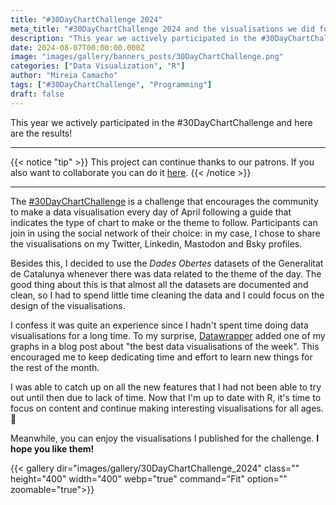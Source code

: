 ```yaml
---
title: "#30DayChartChallenge 2024"
meta_title: "#30DayChartChallenge 2024 and the visualisations we did for each challenge"
description: "This year we actively participated in the #30DayChartChallenge and here are the results!"
date: 2024-08-07T00:00:00.000Z
image: "images/gallery/banners_posts/30DayChartChallenge.png"
categories: ["Data Visualization", "R"]
author: "Mireia Camacho"
tags: ["#30DayChartChallenge", "Programming"]
draft: false
---
```


This year we actively participated in the #30DayChartChallenge and here are the results!

<hr>

{{< notice "tip" >}}
This project can continue thanks to our patrons. If you also want to collaborate you can do it [here](https://www.patreon.com/user/creators?u=136816989 "Mirai Data Patreon page").
{{< /notice >}}

<hr>

The [#30DayChartChallenge](https://github.com/30daychartchallenge/edition2024 "Github page with 2024 challenge guide") is a challenge that encourages the community to make a data visualisation every day of April following a guide that indicates the type of chart to make or the theme to follow. Participants can join in using the social network of their choice: in my case, I chose to share the visualisations on my Twitter, Linkedin, Mastodon and Bsky profiles.

Besides this, I decided to use the *Dades Obertes* datasets of the Generalitat de Catalunya whenever there was data related to the theme of the day. The good thing about this is that almost all the datasets are documented and clean, so I had to spend little time cleaning the data and I could focus on the design of the visualisations.

I confess it was quite an experience since I hadn't spent time doing data visualisations for a long time. To my surprise, [Datawrapper](https://blog.datawrapper.de/data-vis-dispatch-april-9-2024/ "Data Vis Dispatch Datawrapper") added one of my graphs in a blog post about "the best data visualisations of the week". This encouraged me to keep dedicating time and effort to learn new things for the rest of the month.

I was able to catch up on all the new features that I had not been able to try out until then due to lack of time. Now that I'm up to date with R, it's time to focus on content and continue making interesting visualisations for all ages.🤗

Meanwhile, you can enjoy the visualisations I published for the challenge. **I hope you like them!**

{{< gallery dir="images/gallery/30DayChartChallenge_2024" class="" height="400" width="400" webp="true" command="Fit" option="" zoomable="true">}}